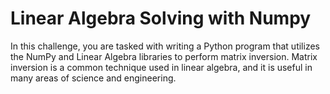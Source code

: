 # Linear Algebra Solving with Numpy

In this challenge, you are tasked with writing a Python program that utilizes the NumPy and Linear Algebra libraries to perform matrix inversion. Matrix inversion is a common technique used in linear algebra, and it is useful in many areas of science and engineering.